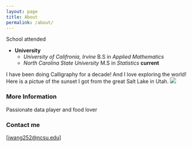 ```yaml
---
layout: page
title: About
permalink: /about/
---
```

School attended  
  * __University__ 
    - _University of Califronia, Irvine_  B.S in _Applied Mathematics_ 
    - _North Carolina State University_   M.S in _Statistics_ __current__

I have been doing Calligraphy for a decade! 
And I love exploring the world! 
Here is a pictue of the sunset I got from the great Salt Lake in Utah.
![](\Users\CKA\Downloads\sunset.jpg)



### More Information
Passionate data player and food lover 
### Contact me

[jwang252@ncsu.edu]
